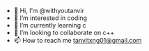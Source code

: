 - 👋 Hi, I’m @withyoutanvir
- 👀 I’m interested in coding
- 🌱 I’m currently learning c
- 💞️ I’m looking to collaborate on c++
- 📫 How to reach me tanvitxng01@gmail.com

<!---
withyoutanvir/withyoutanvir is a ✨ special ✨ repository because its `README.md` (this file) appears on your GitHub profile.
You can click the Preview link to take a look at your changes.
--->
